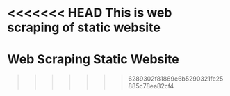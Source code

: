 <<<<<<< HEAD
This is web scraping of static website
=======
# Web Scraping Static Website

>>>>>>> 6289302f81869e6b5290321fe25885c78ea82cf4
